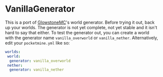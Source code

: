 # VanillaGenerator
This is a port of [GlowstoneMC](https://github.com/GlowstoneMC/Glowstone)'s world generator. Before trying it out, back up your worlds.
The generator is not yet complete, not yet stable and it isn't hard to say that either.
To test the generator out, you can create a world with the generator name `vanilla_overworld` or `vanilla_nether`. Alternatively, edit your `pocketmine.yml` like so:
```yaml
worlds:
 world:
  generator: vanilla_overworld
 nether:
  generator: vanilla_nether
```
